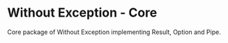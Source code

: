 # Without Exception - Core

Core package of Without Exception implementing Result, Option and Pipe.
